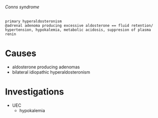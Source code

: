###### Conns syndrome  
    primary hyperaldosteronism
    @adrenal adenoma producing excessive aldosterone == fluid retention/ hypertension, hypokalemia, metabolic acidosis, suppresion of plasma renin
# Causes
- aldosterone producing adenomas
- bilateral idiopathic hyperaldosteronism




# Investigations
- UEC
    + hypokalemia